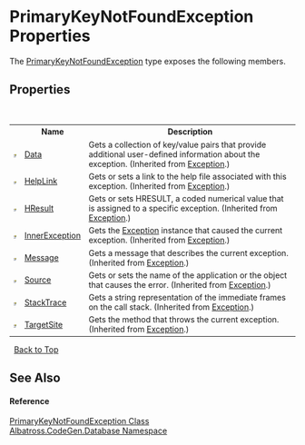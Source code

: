 # PrimaryKeyNotFoundException Properties
 

The <a href="T_Albatross_CodeGen_Database_PrimaryKeyNotFoundException.md">PrimaryKeyNotFoundException</a> type exposes the following members.


## Properties
&nbsp;<table><tr><th></th><th>Name</th><th>Description</th></tr><tr><td>![Public property](media/pubproperty.gif "Public property")</td><td><a href="http://msdn2.microsoft.com/en-us/library/2wyfbc48" target="_blank">Data</a></td><td>
Gets a collection of key/value pairs that provide additional user-defined information about the exception.
 (Inherited from <a href="http://msdn2.microsoft.com/en-us/library/c18k6c59" target="_blank">Exception</a>.)</td></tr><tr><td>![Public property](media/pubproperty.gif "Public property")</td><td><a href="http://msdn2.microsoft.com/en-us/library/71tawy4s" target="_blank">HelpLink</a></td><td>
Gets or sets a link to the help file associated with this exception.
 (Inherited from <a href="http://msdn2.microsoft.com/en-us/library/c18k6c59" target="_blank">Exception</a>.)</td></tr><tr><td>![Public property](media/pubproperty.gif "Public property")</td><td><a href="http://msdn2.microsoft.com/en-us/library/sh5cw61c" target="_blank">HResult</a></td><td>
Gets or sets HRESULT, a coded numerical value that is assigned to a specific exception.
 (Inherited from <a href="http://msdn2.microsoft.com/en-us/library/c18k6c59" target="_blank">Exception</a>.)</td></tr><tr><td>![Public property](media/pubproperty.gif "Public property")</td><td><a href="http://msdn2.microsoft.com/en-us/library/902sca80" target="_blank">InnerException</a></td><td>
Gets the <a href="http://msdn2.microsoft.com/en-us/library/c18k6c59" target="_blank">Exception</a> instance that caused the current exception.
 (Inherited from <a href="http://msdn2.microsoft.com/en-us/library/c18k6c59" target="_blank">Exception</a>.)</td></tr><tr><td>![Public property](media/pubproperty.gif "Public property")</td><td><a href="http://msdn2.microsoft.com/en-us/library/9btwf6wk" target="_blank">Message</a></td><td>
Gets a message that describes the current exception.
 (Inherited from <a href="http://msdn2.microsoft.com/en-us/library/c18k6c59" target="_blank">Exception</a>.)</td></tr><tr><td>![Public property](media/pubproperty.gif "Public property")</td><td><a href="http://msdn2.microsoft.com/en-us/library/85weac5w" target="_blank">Source</a></td><td>
Gets or sets the name of the application or the object that causes the error.
 (Inherited from <a href="http://msdn2.microsoft.com/en-us/library/c18k6c59" target="_blank">Exception</a>.)</td></tr><tr><td>![Public property](media/pubproperty.gif "Public property")</td><td><a href="http://msdn2.microsoft.com/en-us/library/dxzhy005" target="_blank">StackTrace</a></td><td>
Gets a string representation of the immediate frames on the call stack.
 (Inherited from <a href="http://msdn2.microsoft.com/en-us/library/c18k6c59" target="_blank">Exception</a>.)</td></tr><tr><td>![Public property](media/pubproperty.gif "Public property")</td><td><a href="http://msdn2.microsoft.com/en-us/library/2wchw354" target="_blank">TargetSite</a></td><td>
Gets the method that throws the current exception.
 (Inherited from <a href="http://msdn2.microsoft.com/en-us/library/c18k6c59" target="_blank">Exception</a>.)</td></tr></table>&nbsp;
<a href="#primarykeynotfoundexception-properties">Back to Top</a>

## See Also


#### Reference
<a href="T_Albatross_CodeGen_Database_PrimaryKeyNotFoundException.md">PrimaryKeyNotFoundException Class</a><br /><a href="N_Albatross_CodeGen_Database.md">Albatross.CodeGen.Database Namespace</a><br />